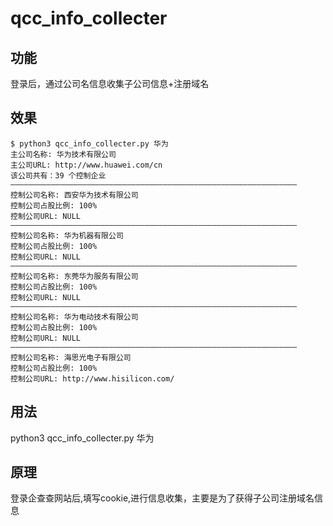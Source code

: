 # qcc_info_collecter

## 功能
登录后，通过公司名信息收集子公司信息+注册域名

## 效果

```
$ python3 qcc_info_collecter.py 华为
主公司名称: 华为技术有限公司
主公司URL: http://www.huawei.com/cn
该公司共有：39 个控制企业
————————————————————————————————————————————————————————————————
控制公司名称: 西安华为技术有限公司
控制公司占股比例: 100%
控制公司URL: NULL
————————————————————————————————————————————————————————————————
控制公司名称: 华为机器有限公司
控制公司占股比例: 100%
控制公司URL: NULL
————————————————————————————————————————————————————————————————
控制公司名称: 东莞华为服务有限公司
控制公司占股比例: 100%
控制公司URL: NULL
————————————————————————————————————————————————————————————————
控制公司名称: 华为电动技术有限公司
控制公司占股比例: 100%
控制公司URL: NULL
————————————————————————————————————————————————————————————————
控制公司名称: 海思光电子有限公司
控制公司占股比例: 100%
控制公司URL: http://www.hisilicon.com/
```

## 用法
python3 qcc_info_collecter.py 华为

## 原理
登录企查查网站后,填写cookie,进行信息收集，主要是为了获得子公司注册域名信息

